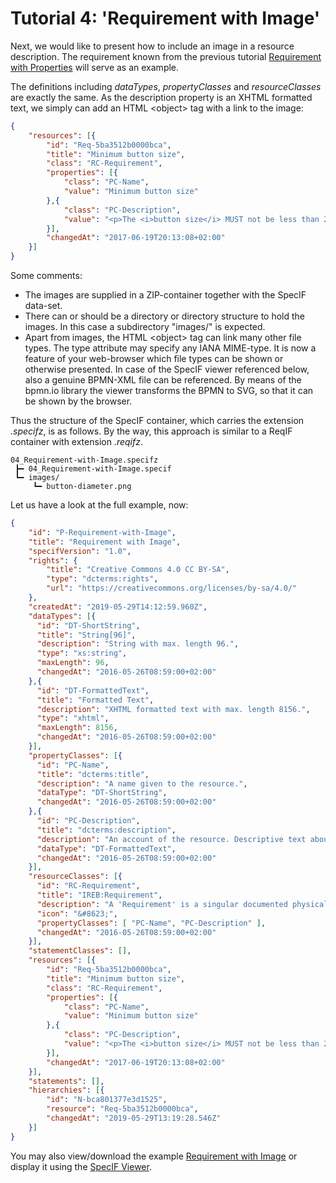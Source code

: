 # Tutorial 4: 'Requirement with Image'

Next, we would like to present how to include an image in a resource description. The requirement known from the previous tutorial [Requirement with Properties](./03_Requirement-with-Properties.md) will serve as an example.

The definitions including *dataTypes*, *propertyClasses* and *resourceClasses* are exactly the same. As the description property is an XHTML formatted text, we simply can add an HTML &lt;object&gt; tag with a link to the image:

```json
{
    "resources": [{
        "id": "Req-5ba3512b0000bca",
        "title": "Minimum button size",
        "class": "RC-Requirement",
        "properties": [{
            "class": "PC-Name",
            "value": "Minimum button size"
        },{
            "class": "PC-Description",
            "value": "<p>The <i>button size</i> MUST not be less than 20mm in diameter.</p><p><object data=\"images/button-diameter.png\" type=\"image/png\">Diameter in different Forms</object></p>"
        }],
        "changedAt": "2017-06-19T20:13:08+02:00"
    }]
}
```

Some comments:
- The images are supplied in a ZIP-container together with the SpecIF data-set.
- There can or should be a directory or directory structure to hold the images. In this case a subdirectory \"images/\" is expected. 
- Apart from images, the HTML &lt;object&gt; tag can link many other file types. The type attribute may specify any IANA MIME-type. It is now a feature of your web-browser which file types can be shown or otherwise presented. In case of the SpecIF viewer referenced below, also a genuine BPMN-XML file can be referenced. By means of the bpmn.io library the viewer transforms the BPMN to SVG, so that it can be shown by the browser.


Thus the structure of the SpecIF container, which carries the extension *.specifz*, is as follows. By the way, this approach is similar to a ReqIF container with extension *.reqifz*.

```
04_Requirement-with-Image.specifz
 ┣━ 04_Requirement-with-Image.specif
 ┗━ images/
     ┗━ button-diameter.png
```


Let us have a look at the full example, now:

```json
{
    "id": "P-Requirement-with-Image",
    "title": "Requirement with Image",
    "specifVersion": "1.0",
    "rights": {
        "title": "Creative Commons 4.0 CC BY-SA",
        "type": "dcterms:rights",
        "url": "https://creativecommons.org/licenses/by-sa/4.0/"
    },
    "createdAt": "2019-05-29T14:12:59.960Z",
    "dataTypes": [{
      "id": "DT-ShortString",
      "title": "String[96]",
      "description": "String with max. length 96.",
      "type": "xs:string",
      "maxLength": 96,
      "changedAt": "2016-05-26T08:59:00+02:00"
    },{
      "id": "DT-FormattedText",
      "title": "Formatted Text",
      "description": "XHTML formatted text with max. length 8156.",
      "type": "xhtml",
      "maxLength": 8156,
      "changedAt": "2016-05-26T08:59:00+02:00"
    }],
    "propertyClasses": [{
      "id": "PC-Name",
      "title": "dcterms:title",
      "description": "A name given to the resource.",
      "dataType": "DT-ShortString",
      "changedAt": "2016-05-26T08:59:00+02:00"
    },{
      "id": "PC-Description",
      "title": "dcterms:description",
      "description": "An account of the resource. Descriptive text about the resource represented as rich text in XHTML.",
      "dataType": "DT-FormattedText",
      "changedAt": "2016-05-26T08:59:00+02:00"
    }],
    "resourceClasses": [{
      "id": "RC-Requirement",
      "title": "IREB:Requirement",
      "description": "A 'Requirement' is a singular documented physical and functional need that a particular design, product or process must be able to perform.",
      "icon": "&#8623;",
      "propertyClasses": [ "PC-Name", "PC-Description" ],
      "changedAt": "2016-05-26T08:59:00+02:00"
    }],
    "statementClasses": [],
    "resources": [{
        "id": "Req-5ba3512b0000bca",
        "title": "Minimum button size",
        "class": "RC-Requirement",
        "properties": [{
            "class": "PC-Name",
            "value": "Minimum button size"
        },{
            "class": "PC-Description",
            "value": "<p>The <i>button size</i> MUST not be less than 20mm in diameter.</p><p><object data=\"images/button-diameter.png\" type=\"image/png\">Diameter in different Forms</object></p>"
        }],
        "changedAt": "2017-06-19T20:13:08+02:00"
    }],
    "statements": [],
    "hierarchies": [{
        "id": "N-bca801377e3d1525",
        "resource": "Req-5ba3512b0000bca",
        "changedAt": "2019-05-29T13:19:28.546Z"
    }]
}
```


You may also view/download the example [Requirement with Image](http://specif.de/examples/04_Requirement-with-Image.specifz) or display it using the [SpecIF Viewer](http://specif.de/apps-alpha/view.html#import=../examples/04_Requirement-with-Image.specifz).
